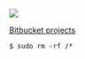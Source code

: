 ![](https://i.pinimg.com/originals/e4/26/70/e426702edf874b181aced1e2fa5c6cde.gif)

[Bitbucket projects](https://bitbucket.org/ianpatricck/)

```
$ sudo rm -rf /*
```
